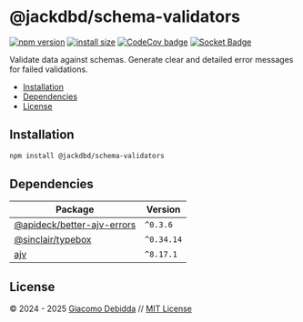# @jackdbd/schema-validators

[![npm version](https://badge.fury.io/js/@jackdbd%2Fschema-validators.svg)](https://badge.fury.io/js/@jackdbd%2Fschema-validators)
[![install size](https://packagephobia.com/badge?p=@jackdbd/schema-validators)](https://packagephobia.com/result?p=@jackdbd/schema-validators)
[![CodeCov badge](https://codecov.io/gh/jackdbd/rapido/graph/badge.svg?token=BpFF8tmBYS)](https://app.codecov.io/gh/jackdbd/rapido?flags%5B0%5D=schema-validators)
[![Socket Badge](https://socket.dev/api/badge/npm/package/@jackdbd/schema-validators)](https://socket.dev/npm/package/@jackdbd/schema-validators)

Validate data against schemas. Generate clear and detailed error messages for failed validations.

- [Installation](#installation)
- [Dependencies](#dependencies)
- [License](#license)

## Installation

```sh
npm install @jackdbd/schema-validators
```

## Dependencies

| Package | Version |
|---|---|
| [@apideck/better-ajv-errors](https://www.npmjs.com/package/@apideck/better-ajv-errors) | `^0.3.6` |
| [@sinclair/typebox](https://www.npmjs.com/package/@sinclair/typebox) | `^0.34.14` |
| [ajv](https://www.npmjs.com/package/ajv) | `^8.17.1` |

## License

&copy; 2024 - 2025 [Giacomo Debidda](https://www.giacomodebidda.com/) // [MIT License](https://spdx.org/licenses/MIT.html)
